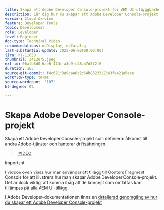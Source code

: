 ```yaml
---
title: Skapa ett Adobe Developer Console-projekt för AEM UI-utbyggbarhet
description: Lär dig hur du skapar ett Adobe Developer Console-projekt som definierar åtkomst till andra Adobe-tjänster och hanterar distributionen av det.
version: Cloud Service
feature: Developer Tools
topic: Development
role: Developer
level: Beginner
doc-type: Technical Video
recommendations: noDisplay, noCatalog
last-substantial-update: 2023-06-02T00:00:00Z
jira: KT-11658
thumbnail: 3412875.jpeg
exl-id: 06afb6d0-6ae6-47d4-a3d9-c48bb7d572f6
duration: 163
source-git-commit: f4c621f3a9caa8c2c64b8323312343fe421a5aee
workflow-type: tm+mt
source-wordcount: '107'
ht-degree: 0%

---
```


# Skapa Adobe Developer Console-projekt

Skapa ett Adobe Developer Console-projekt som definierar åtkomst till andra Adobe-tjänster och hanterar driftsättningen.

>[!VIDEO](https://video.tv.adobe.com/v/3412875?quality=12&learn=on)

>[!IMPORTANT]
>
> I videon ovan visas hur man använder ett tillägg till Content Fragment Console för att illustrera hur man skapar Adobe Developer Console-projekt. Det är dock viktigt att komma ihåg att de koncept som omfattas kan tillämpas på alla AEM UI-tillägg.

I Adobe Developer-dokumentationen finns en [detaljerad genomgång av hur du skapar ett Adobe Developer Console-projekt](https://developer.adobe.com/uix/docs/services/aem-cf-console-admin/extension-development/#create-a-project-in-adobe-developer-console).
